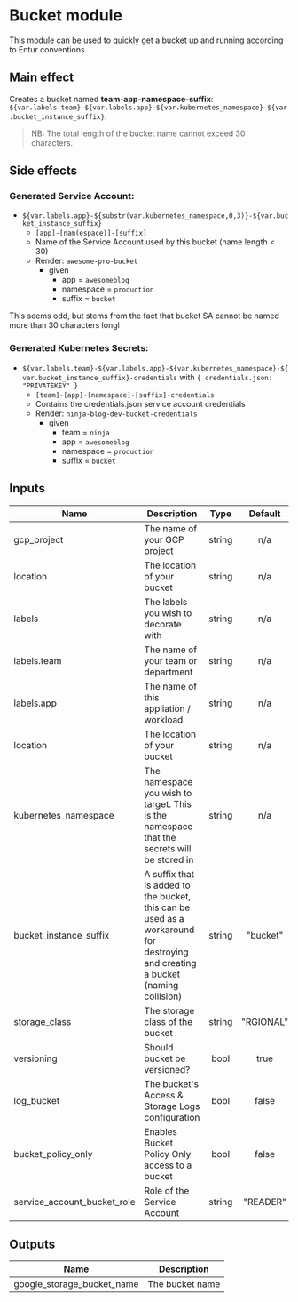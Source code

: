 # Bucket module

This module can be used to quickly get a bucket up and running according to Entur conventions

## Main effect

Creates a bucket named **team-app-namespace-suffix**: `${var.labels.team}-${var.labels.app}-${var.kubernetes_namespace}-${var.bucket_instance_suffix}`.

> NB: The total length of the bucket name cannot exceed 30 characters.

## Side effects

### Generated Service Account:

- `${var.labels.app}-${substr(var.kubernetes_namespace,0,3)}-${var.bucket_instance_suffix}`
  - `[app]-[nam(espace)]-[suffix]`
  - Name of the Service Account used by this bucket (name length < 30)
  - Render: `awesome-pro-bucket`
    - given
      - app = `awesomeblog`
      - namespace = `production`
      - suffix = `bucket`

This seems odd, but stems from the fact that bucket SA cannot be named more than 30 characters longl

### Generated Kubernetes Secrets:

- `${var.labels.team}-${var.labels.app}-${var.kubernetes_namespace}-${var.bucket_instance_suffix}-credentials` with `{ credentials.json: "PRIVATEKEY" }`
  - `[team]-[app]-[namespace]-[suffix]-credentials`
  - Contains the credentials.json service account credentials
  - Render: `ninja-blog-dev-bucket-credentials`
    - given
      - team = `ninja`
      - app = `awesomeblog`
      - namespace = `production`
      - suffix = `bucket`

## Inputs

| Name | Description | Type | Default | Required |
|------|-------------|:----:|:-----:|:-----:|
| gcp_project | The name of your GCP project | string | n/a | yes |
| location | The location of your bucket | string | n/a | yes |
| labels | The labels you wish to decorate with | string | n/a | yes |
| labels.team | The name of your team or department | string | n/a | yes |
| labels.app | The name of this appliation / workload | string | n/a | yes |
| location | The location of your bucket | string | n/a | yes |
| kubernetes_namespace | The namespace you wish to target. This is the namespace that the secrets will be stored in | string | n/a | yes |
| bucket_instance_suffix | A suffix that is added to the bucket, this can be used as a workaround for destroying and creating a bucket (naming collision) | string | "bucket" | no |
| storage_class | The storage class of the bucket | string | "RGIONAL" | no |
| versioning | Should bucket be versioned? | bool | true | no |
| log_bucket | The bucket's Access & Storage Logs configuration | bool | false | no |
| bucket_policy_only | Enables Bucket Policy Only access to a bucket | bool | false | no |
| service_account_bucket_role | Role of the Service Account | string | "READER" | no |

## Outputs

| Name | Description |
|------|-------------|
| google_storage_bucket_name | The bucket name |